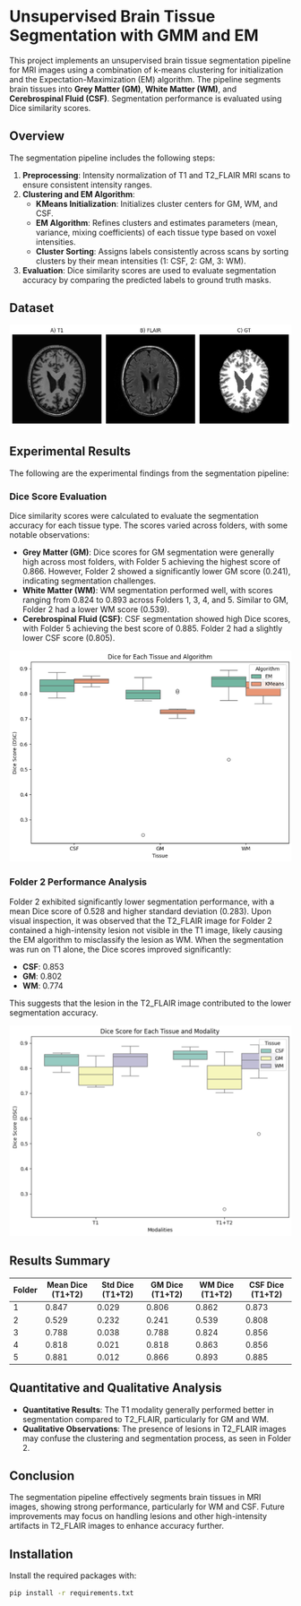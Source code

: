 # Unsupervised Brain Tissue Segmentation with GMM and EM

This project implements an unsupervised brain tissue segmentation pipeline for MRI images using a combination of k-means clustering for initialization and the Expectation-Maximization (EM) algorithm. The pipeline segments brain tissues into **Grey Matter (GM)**, **White Matter (WM)**, and **Cerebrospinal Fluid (CSF)**. Segmentation performance is evaluated using Dice similarity scores.

## Overview

The segmentation pipeline includes the following steps:
1. **Preprocessing**: Intensity normalization of T1 and T2_FLAIR MRI scans to ensure consistent intensity ranges.
2. **Clustering and EM Algorithm**:
   - **KMeans Initialization**: Initializes cluster centers for GM, WM, and CSF.
   - **EM Algorithm**: Refines clusters and estimates parameters (mean, variance, mixing coefficients) of each tissue type based on voxel intensities.
   - **Cluster Sorting**: Assigns labels consistently across scans by sorting clusters by their mean intensities (1: CSF, 2: GM, 3: WM).
3. **Evaluation**: Dice similarity scores are used to evaluate segmentation accuracy by comparing the predicted labels to ground truth masks.

## Dataset

![Dataset sample](Images/Dataset.png)

## Experimental Results

The following are the experimental findings from the segmentation pipeline:

### Dice Score Evaluation

Dice similarity scores were calculated to evaluate the segmentation accuracy for each tissue type. The scores varied across folders, with some notable observations:

- **Grey Matter (GM)**: Dice scores for GM segmentation were generally high across most folders, with Folder 5 achieving the highest score of 0.866. However, Folder 2 showed a significantly lower GM score (0.241), indicating segmentation challenges.
- **White Matter (WM)**: WM segmentation performed well, with scores ranging from 0.824 to 0.893 across Folders 1, 3, 4, and 5. Similar to GM, Folder 2 had a lower WM score (0.539).
- **Cerebrospinal Fluid (CSF)**: CSF segmentation showed high Dice scores, with Folder 5 achieving the best score of 0.885. Folder 2 had a slightly lower CSF score (0.805).

![Dice Scores by Tissue and Algorithm](Images/result_1.PNG)

### Folder 2 Performance Analysis

Folder 2 exhibited significantly lower segmentation performance, with a mean Dice score of 0.528 and higher standard deviation (0.283). Upon visual inspection, it was observed that the T2_FLAIR image for Folder 2 contained a high-intensity lesion not visible in the T1 image, likely causing the EM algorithm to misclassify the lesion as WM. When the segmentation was run on T1 alone, the Dice scores improved significantly:
- **CSF**: 0.853
- **GM**: 0.802
- **WM**: 0.774

This suggests that the lesion in the T2_FLAIR image contributed to the lower segmentation accuracy.

![Folder 2 Segmentation Comparison](Images/result_2.PNG)

## Results Summary

| Folder | Mean Dice (T1+T2) | Std Dice (T1+T2) | GM Dice (T1+T2) | WM Dice (T1+T2) | CSF Dice (T1+T2) |
|--------|-----------------|---------------|--------------|--------------|---------------|
| 1      | 0.847          | 0.029         | 0.806        | 0.862        | 0.873         |
| 2      | 0.529          | 0.232         | 0.241        | 0.539        | 0.808         |
| 3      | 0.788          | 0.038         | 0.788        | 0.824        | 0.856         |
| 4      | 0.818          | 0.021         | 0.818        | 0.863        | 0.856         |
| 5      | 0.881          | 0.012         | 0.866        | 0.893        | 0.885         |


## Quantitative and Qualitative Analysis

- **Quantitative Results**: The T1 modality generally performed better in segmentation compared to T2_FLAIR, particularly for GM and WM.
- **Qualitative Observations**: The presence of lesions in T2_FLAIR images may confuse the clustering and segmentation process, as seen in Folder 2.

## Conclusion

The segmentation pipeline effectively segments brain tissues in MRI images, showing strong performance, particularly for WM and CSF. Future improvements may focus on handling lesions and other high-intensity artifacts in T2_FLAIR images to enhance accuracy further.

## Installation

Install the required packages with:

```bash
pip install -r requirements.txt
